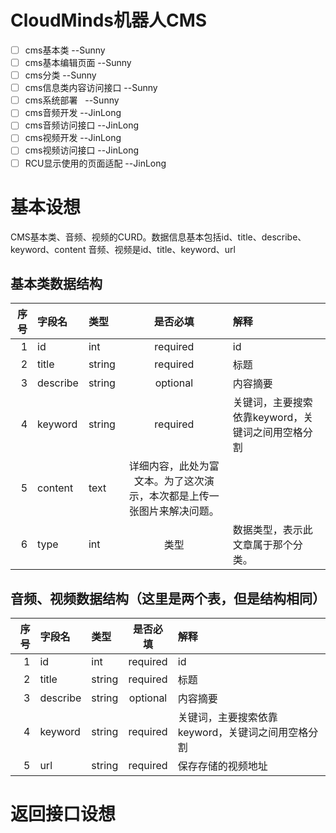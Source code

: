 # CloudMinds机器人CMS
- [ ] cms基本类  --Sunny
- [ ] cms基本编辑页面 --Sunny
- [ ] cms分类   --Sunny
- [ ] cms信息类内容访问接口   --Sunny
- [ ] cms系统部署   --Sunny
- [ ] cms音频开发  --JinLong
- [ ] cms音频访问接口  --JinLong
- [ ] cms视频开发  --JinLong
- [ ] cms视频访问接口  --JinLong
- [ ] RCU显示使用的页面适配  --JinLong

# 基本设想
CMS基本类、音频、视频的CURD。数据信息基本包括id、title、describe、keyword、content
音频、视频是id、title、keyword、url

## 基本类数据结构

|序号|字段名|类型|是否必填|解释|
|--:|:--|:--|:--:|:--|
|1|id|int| required|id|
|2|title|string|required|标题|
|3|describe|string|optional|内容摘要|
|4|keyword|string|required|关键词，主要搜索依靠keyword，关键词之间用空格分割|
|5|content|text|详细内容，此处为富文本。为了这次演示，本次都是上传一张图片来解决问题。|
|6|type|int|类型|数据类型，表示此文章属于那个分类。|

## 音频、视频数据结构（这里是两个表，但是结构相同）

|序号|字段名|类型|是否必填|解释|
|--:|:--|:--|:--:|:--|
|1|id|int| required|id|
|2|title|string|required|标题|
|3|describe|string|optional|内容摘要|
|4|keyword|string|required|关键词，主要搜索依靠keyword，关键词之间用空格分割|
|5|url|string|required|保存存储的视频地址|

# 返回接口设想

## 
